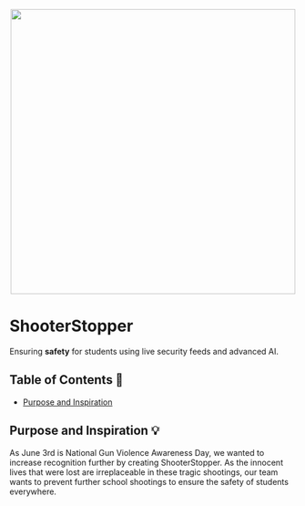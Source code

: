 <p align="center">
  <img src="https://github.com/frankchang1000/ShooterStopper/blob/main/docs/logo.png", width="500"/>
</p>

# ShooterStopper

Ensuring **safety** for students using live security feeds and advanced AI.


## Table of Contents 🧾
* [Purpose and Inspiration](#purpose-and-inspiration)



## Purpose and Inspiration 💡
As June 3rd is National Gun Violence Awareness Day, we wanted to increase recognition further by creating ShooterStopper. As the innocent lives that were lost are irreplaceable in these tragic shootings, our team wants to prevent further school shootings to ensure the safety of students everywhere. 
